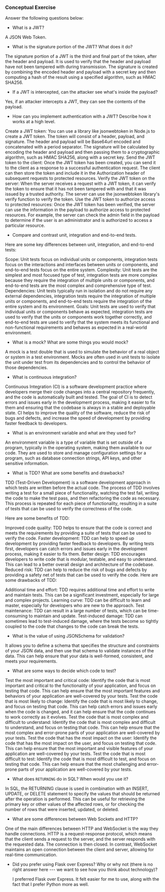### Conceptual Exercise

Answer the following questions below:

- What is a JWT?

A JSON Web Token.

- What is the signature portion of the JWT?  What does it do?

The signature portion of a JWT is the third and final part of the token, after the header and payload. It is used to verify that the header and payload have not been tampered with during transmission. The signature is created by combining the encoded header and payload with a secret key and then computing a hash of the result using a specified algorithm, such as HMAC SHA256.

- If a JWT is intercepted, can the attacker see what's inside the payload?

Yes, if an attacker intercepts a JWT, they can see the contents of the payload.

- How can you implement authentication with a JWT?  Describe how it works at a high level.

Create a JWT token: You can use a library like jsonwebtoken in Node.js to create a JWT token. The token will consist of a header, payload, and signature. The header and payload will be Base64url encoded and concatenated with a period separator. The signature will be calculated by encoding the header and payload and then passing them to a cryptographic algorithm, such as HMAC SHA256, along with a secret key.
Send the JWT token to the client: Once the JWT token has been created, you can send it to the client as a response to a successful authentication request. The client can then store the token and include it in the Authorization header of subsequent requests to protected resources.
Verify the JWT token on the server: When the server receives a request with a JWT token, it can verify the token to ensure that it has not been tampered with and that it was issued by a trusted authority. The server can use the jsonwebtoken library's verify function to verify the token.
Use the JWT token to authorize access to protected resources: Once the JWT token has been verified, the server can use the information in the payload to authorize access to protected resources. For example, the server can check the admin field in the payload to determine if the user is an administrator and is authorized to access a particular resource.

- Compare and contrast unit, integration and end-to-end tests.

Here are some key differences between unit, integration, and end-to-end tests:

Scope: Unit tests focus on individual units or components, integration tests focus on the interactions and interfaces between units or components, and end-to-end tests focus on the entire system.
Complexity: Unit tests are the simplest and most focused type of test, integration tests are more complex because they require the integration of multiple units or components, and end-to-end tests are the most complex and comprehensive type of test.
Dependencies: Unit tests typically run in isolation and do not require any external dependencies, integration tests require the integration of multiple units or components, and end-to-end tests require the integration of the entire system and its environment.
Goals: Unit tests are used to verify that individual units or components behave as expected, integration tests are used to verify that the units or components work together correctly, and end-to-end tests are used to verify that the system meets its functional and non-functional requirements and behaves as expected in a real-world environment.

- What is a mock? What are some things you would mock?

A mock is a test double that is used to simulate the behavior of a real object or system in a test environment. Mocks are often used in unit tests to isolate the unit under test from its dependencies and to control the behavior of those dependencies.

- What is continuous integration?

Continuous Integration (CI) is a software development practice where developers merge their code changes into a central repository frequently, and the code is automatically built and tested. The goal of CI is to detect errors and issues early in the development process, making it easier to fix them and ensuring that the codebase is always in a stable and deployable state. CI helps to improve the quality of the software, reduce the risk of bugs and defects, and increase the speed of development by providing faster feedback to developers.

- What is an environment variable and what are they used for?

An environment variable is a type of variable that is set outside of a program, typically in the operating system, making them available to our code. They are used to store and manage configuration settings for a program, such as database connection strings, API keys, and other sensitive information.

- What is TDD? What are some benefits and drawbacks?

TDD (Test-Driven Development) is a software development approach in which tests are written before the actual code. The process of TDD involves writing a test for a small piece of functionality, watching the test fail, writing the code to make the test pass, and then refactoring the code as necessary. This process is repeated for each piece of functionality, resulting in a suite of tests that can be used to verify the correctness of the code.

Here are some benefits of TDD:

Improved code quality: TDD helps to ensure that the code is correct and meets the requirements by providing a suite of tests that can be used to verify the code.
Faster development: TDD can help to speed up development by providing faster feedback to developers. By writing tests first, developers can catch errors and issues early in the development process, making it easier to fix them.
Better design: TDD encourages developers to write code that is modular, testable, and easy to understand. This can lead to a better overall design and architecture of the codebase.
Reduced risk: TDD can help to reduce the risk of bugs and defects by providing a safety net of tests that can be used to verify the code.
Here are some drawbacks of TDD:

Additional time and effort: TDD requires additional time and effort to write and maintain tests. This can be a significant investment, especially for large and complex projects.
Learning curve: TDD can be difficult to learn and master, especially for developers who are new to the approach.
Test maintenance: TDD can result in a large number of tests, which can be time-consuming to maintain and update.
Test-induced damage: TDD can sometimes lead to test-induced damage, where the tests become so tightly coupled to the code that changes to the code can break the tests.

- What is the value of using JSONSchema for validation?

It allows you to define a schema that specifies the structure and constraints of your JSON data, and then use that schema to validate instances of the data. This can help ensure that your data is well-formed, consistent, and meets your requirements.

- What are some ways to decide which code to test?

Test the most important and critical code: Identify the code that is most important and critical to the functionality of your application, and focus on testing that code. This can help ensure that the most important features and behaviors of your application are well-covered by your tests.
Test the code that is most likely to change: Identify the code that is most likely to change, and focus on testing that code. This can help catch errors and issues early when the code is changed, and it can help ensure that the code continues to work correctly as it evolves.
Test the code that is most complex and difficult to understand: Identify the code that is most complex and difficult to understand, and focus on testing that code. This can help ensure that the most complex and error-prone parts of your application are well-covered by your tests.
Test the code that has the most impact on the user: Identify the code that has the most impact on the user, and focus on testing that code. This can help ensure that the most important and visible features of your application are well-covered by your tests.
Test the code that is most difficult to test: Identify the code that is most difficult to test, and focus on testing that code. This can help ensure that the most challenging and error-prone parts of your application are well-covered by your tests.

- What does `RETURNING` do in SQL? When would you use it?

In SQL, the RETURNING clause is used in combination with an INSERT, UPDATE, or DELETE statement to specify the values that should be returned after the operation is performed. This can be useful for retrieving the primary key or other values of the affected rows, or for checking the number of rows that were inserted, updated, or deleted.

- What are some differences between Web Sockets and HTTP?

One of the main differences between HTTP and WebSocket is the way they handle connections. HTTP is a request-response protocol, which means that the client sends a request to the server, and the server responds with the requested data. The connection is then closed. In contrast, WebSocket maintains an open connection between the client and server, allowing for real-time communication.

- Did you prefer using Flask over Express? Why or why not (there is no right
  answer here --- we want to see how you think about technology)?

  I preferred Flask over Express. It felt easier for me to use, along with the fact that I prefer Python more as well.
